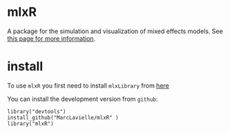 # mlxR

A package for the simulation and visualization of mixed effects models. 
See [this page for more information](http://simulx.webpopix.org). 

# install

To use `mlxR` you first need to install `mlxLibrary` from 
[here](http://lixoft.com/downloads/)

You can install the development version from `github`: 

```
library("devtools")
install_github("MarcLavielle/mlxR" )
library("mlxR")
```

